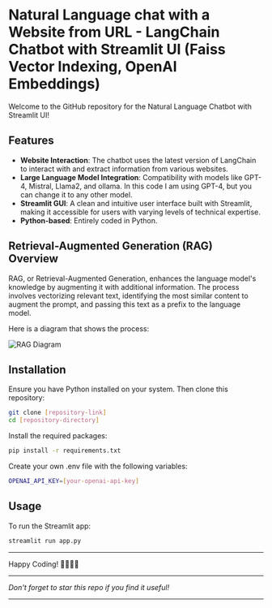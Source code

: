 # Natural Language chat with a Website from URL - LangChain Chatbot with Streamlit UI (Faiss Vector Indexing, OpenAI Embeddings)

Welcome to the GitHub repository for the Natural Language Chatbot with Streamlit UI!

## Features
- **Website Interaction**: The chatbot uses the latest version of LangChain to interact with and extract information from various websites.
- **Large Language Model Integration**: Compatibility with models like GPT-4, Mistral, Llama2, and ollama. In this code I am using GPT-4, but you can change it to any other model.
- **Streamlit GUI**: A clean and intuitive user interface built with Streamlit, making it accessible for users with varying levels of technical expertise.
- **Python-based**: Entirely coded in Python.

## Retrieval-Augmented Generation (RAG) Overview

RAG, or Retrieval-Augmented Generation, enhances the language model's knowledge by augmenting it with additional information. The process involves vectorizing relevant text, identifying the most similar content to augment the prompt, and passing this text as a prefix to the language model.

Here is a diagram that shows the process:

![RAG Diagram](docs/rag.jpg)

## Installation
Ensure you have Python installed on your system. Then clone this repository:

```bash
git clone [repository-link]
cd [repository-directory]
```

Install the required packages:

```bash
pip install -r requirements.txt
```

Create your own .env file with the following variables:

```bash
OPENAI_API_KEY=[your-openai-api-key]
```

## Usage
To run the Streamlit app:

```bash
streamlit run app.py
```

---

Happy Coding! 🚀👨‍💻🤖

---

*Don't forget to star this repo if you find it useful!*

---